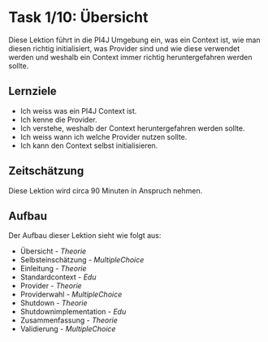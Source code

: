 # Task 1/10: Übersicht
Diese Lektion führt in die PI4J Umgebung ein, was ein Context ist, wie man diesen richtig initialisiert, 
was Provider sind und wie diese verwendet werden und weshalb ein Context immer richtig heruntergefahren werden sollte.

## Lernziele
- Ich weiss was ein PI4J Context ist.
- Ich kenne die Provider.
- Ich verstehe, weshalb der Context heruntergefahren werden sollte.
- Ich weiss wann ich welche Provider nutzen sollte.
- Ich kann den Context selbst initialisieren.

## Zeitschätzung
Diese Lektion wird circa 90 Minuten in Anspruch nehmen.

## Aufbau
Der Aufbau dieser Lektion sieht wie folgt aus:

- Übersicht - *Theorie*
- Selbsteinschätzung - *MultipleChoice*
- Einleitung - *Theorie*
- Standardcontext - *Edu*
- Provider - *Theorie*
- Providerwahl - *MultipleChoice*
- Shutdown - *Theorie*
- Shutdownimplementation - *Edu*
- Zusammenfassung - *Theorie*
- Validierung - *MultipleChoice*